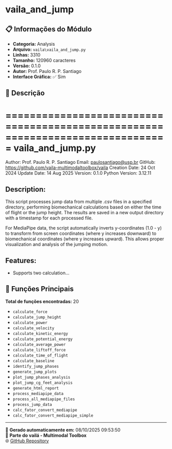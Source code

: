 # vaila_and_jump

## 📋 Informações do Módulo

- **Categoria:** Analysis
- **Arquivo:** `vaila\vaila_and_jump.py`
- **Linhas:** 3310
- **Tamanho:** 120960 caracteres
- **Versão:** 0.1.0
- **Autor:** Prof. Paulo R. P. Santiago
- **Interface Gráfica:** ✅ Sim

## 📖 Descrição


===============================================================================
vaila_and_jump.py
===============================================================================
Author: Prof. Paulo R. P. Santiago
Email: paulosantiago@usp.br
GitHub: https://github.com/vaila-multimodaltoolbox/vaila
Creation Date: 24 Oct 2024
Update Date: 14 Aug 2025
Version: 0.1.0
Python Version: 3.12.11

Description:
------------
This script processes jump data from multiple .csv files in a specified directory,
performing biomechanical calculations based on either the time of flight or the
jump height. The results are saved in a new output directory with a timestamp
for each processed file.

For MediaPipe data, the script automatically inverts y-coordinates (1.0 - y) to
transform from screen coordinates (where y increases downward) to biomechanical
coordinates (where y increases upward). This allows proper visualization and
analysis of the jumping motion.

Features:
---------
- Supports two calculation...

## 🔧 Funções Principais

**Total de funções encontradas:** 20

- `calculate_force`
- `calculate_jump_height`
- `calculate_power`
- `calculate_velocity`
- `calculate_kinetic_energy`
- `calculate_potential_energy`
- `calculate_average_power`
- `calculate_liftoff_force`
- `calculate_time_of_flight`
- `calculate_baseline`
- `identify_jump_phases`
- `generate_jump_plots`
- `plot_jump_phases_analysis`
- `plot_jump_cg_feet_analysis`
- `generate_html_report`
- `process_mediapipe_data`
- `process_all_mediapipe_files`
- `process_jump_data`
- `calc_fator_convert_mediapipe`
- `calc_fator_convert_mediapipe_simple`




---

📅 **Gerado automaticamente em:** 08/10/2025 09:53:50  
🔗 **Parte do vailá - Multimodal Toolbox**  
🌐 [GitHub Repository](https://github.com/vaila-multimodaltoolbox/vaila)
